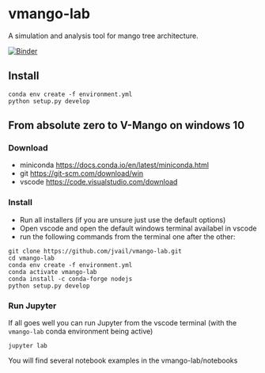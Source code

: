 # vmango-lab

A simulation and analysis tool for mango tree architecture.

[![Binder](https://mybinder.org/badge_logo.svg)](https://mybinder.org/v2/gh/jvail/vmango-lab/main?filepath=notebooks/vmango.ipynb)

## Install

```
conda env create -f environment.yml
python setup.py develop
```

## From absolute **zero** to V-Mango on windows 10

### Download

- miniconda https://docs.conda.io/en/latest/miniconda.html
- git https://git-scm.com/download/win
- vscode https://code.visualstudio.com/download

### Install

- Run all installers (if you are unsure just use the default options)
- Open vscode and open the default windows terminal availabel in vscode
- run the following commands from the terminal one after the other:

```
git clone https://github.com/jvail/vmango-lab.git
cd vmango-lab
conda env create -f environment.yml
conda activate vmango-lab
conda install -c conda-forge nodejs
python setup.py develop
```

### Run Jupyter

If all goes well you can run Jupyter from the vscode terminal (with the `vmango-lab` conda environment being active)

```
jupyter lab
```

You will find several notebook examples in the vmango-lab/notebooks
